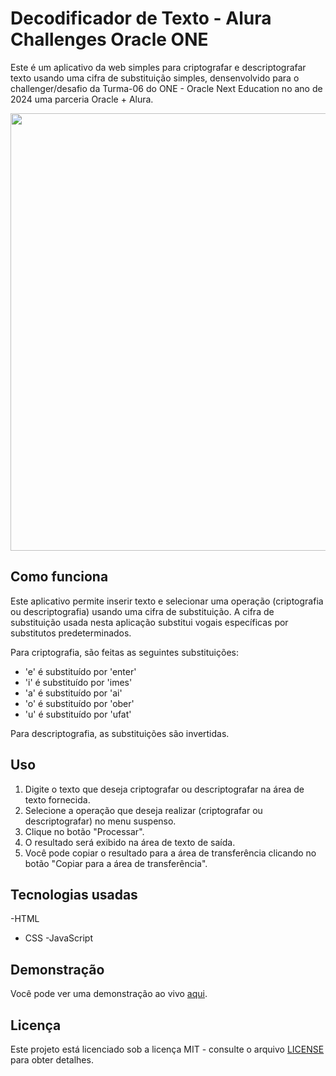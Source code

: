 # Decodificador de Texto - Alura Challenges Oracle ONE

Este é um aplicativo da web simples para criptografar e descriptografar texto usando uma cifra de substituição simples, densenvolvido para o challenger/desafio da Turma-06 do ONE - Oracle Next Education no ano de 2024 uma parceria Oracle + Alura.


<div align="center">
<img src="https://github.com/mario-evangelista/decodificador-texto-javascript/assets/121322767/4eb3c334-9e9a-45a2-8783-0e6cc9fcfc8f)" width="700px" />
</div>


## Como funciona

Este aplicativo permite inserir texto e selecionar uma operação (criptografia ou descriptografia) usando uma cifra de substituição. A cifra de substituição usada nesta aplicação substitui vogais específicas por substitutos predeterminados.

Para criptografia, são feitas as seguintes substituições:
- 'e' é substituído por 'enter'
- 'i' é substituído por 'imes'
- 'a' é substituído por 'ai'
- 'o' é substituído por 'ober'
- 'u' é substituído por 'ufat'

Para descriptografia, as substituições são invertidas.

## Uso

1. Digite o texto que deseja criptografar ou descriptografar na área de texto fornecida.
2. Selecione a operação que deseja realizar (criptografar ou descriptografar) no menu suspenso.
3. Clique no botão "Processar".
4. O resultado será exibido na área de texto de saída.
5. Você pode copiar o resultado para a área de transferência clicando no botão "Copiar para a área de transferência".

## Tecnologias usadas

-HTML
- CSS
-JavaScript

## Demonstração

Você pode ver uma demonstração ao vivo [aqui](https://mario-evangelista.github.io/decodificador-texto-javascript/).

## Licença

Este projeto está licenciado sob a licença MIT - consulte o arquivo [LICENSE](LICENSE) para obter detalhes.
